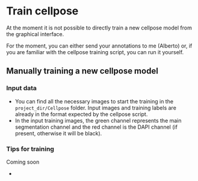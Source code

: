 # Train cellpose
At the moment it is not possible to directly train a new cellpose model from the graphical interface.

For the moment, you can either send your annotations to me (Alberto) or, if you are familiar with the cellpose training script, you can run it yourself.

## Manually training a new cellpose model

### Input data
- You can find all the necessary images to start the training in the `project_dir/Cellpose` folder. Input images and training labels are already in the format expected by the cellpose script.
- In the input training images, the green channel represents the main segmentation channel and the red channel is the DAPI channel (if present, otherwise it will be black).

### Tips for training
Coming soon

- [](training_cli)
